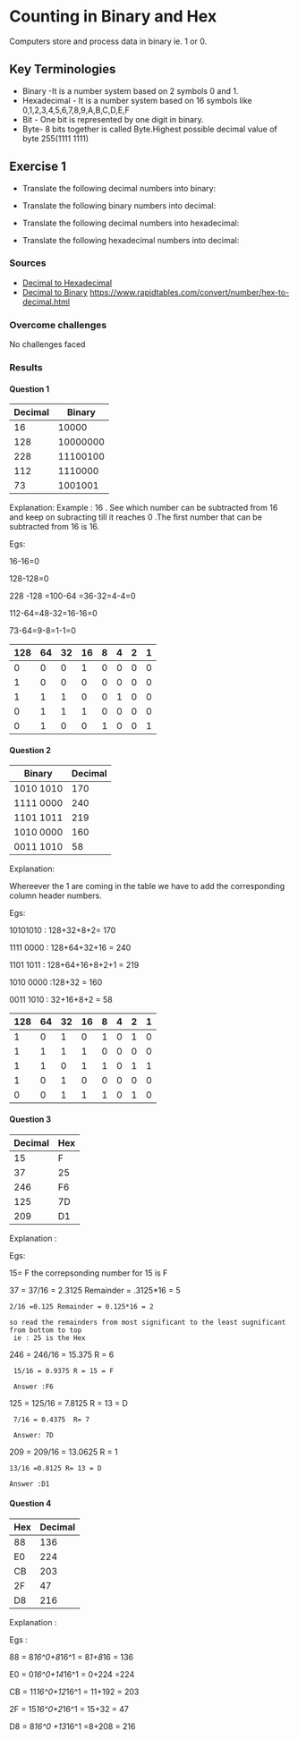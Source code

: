 # Counting in Binary and Hex
Computers store and process data in binary ie. 1 or 0.


## Key Terminologies
* Binary -It is a number system based on 2 symbols 0 and 1.
* Hexadecimal - It is a number system based on 16 symbols like 0,1,2,3,4,5,6,7,8,9,A,B,C,D,E,F
* Bit - One bit is represented by one digit in binary.
* Byte- 8 bits together is called Byte.Highest possible decimal value of byte 255(1111 1111)



## Exercise 1
- Translate the following decimal numbers into binary:

- Translate the following binary numbers into decimal:
- Translate the following decimal numbers into hexadecimal:

- Translate the following hexadecimal numbers into decimal:






### Sources

* [Decimal to Hexadecimal](https://www.tutorialspoint.com/how-to-convert-decimal-to-hexadecimal)
* [Decimal to Binary](https://www.tutorialspoint.com/how-to-convert-decimal-to-binary)
https://www.rapidtables.com/convert/number/hex-to-decimal.html


### Overcome challenges
 
No  challenges faced

 ### Results

#### Question 1
| Decimal          | Binary           |
| ---------------- | ---------------- |
| 16               | 10000            |
| 128              | 10000000         |
| 228              | 11100100         |
| 112              | 1110000          |
| 73               | 1001001          |

Explanation:
Example : 16 . See which number can be subtracted from 16 and keep on subracting till it reaches 0 .The first number that can be subtracted from 16 is 16.

Egs:

16-16=0

128-128=0

228 -128 =100-64 =36-32=4-4=0

112-64=48-32=16-16=0

73-64=9-8=1-1=0

|128 | 64 | 32 | 16 | 8 | 4 | 2 | 1 |
| -- | ---| ---|----|---| --|---|---| 
|  0 | 0  |  0 | 1  | 0 | 0 | 0 | 0 |
|  1 | 0  |  0 | 0  | 0 | 0 | 0 | 0 |
|  1 | 1  |  1 | 0  | 0 | 1 | 0 | 0 |
|  0 | 1  |  1 | 1  | 0 | 0 | 0 | 0 |
|  0 | 1  |  0 | 0  | 1 | 0 | 0 | 1 |
#### Question 2

| Binary           | Decimal          |
| ---------------- | ---------------- |
| 1010 1010        | 170              |
| 1111 0000        | 240              |
| 1101 1011        | 219              |
| 1010 0000        | 160              |
| 0011 1010        | 58               |

Explanation:

Whereever the 1 are coming in the table we have to add the corresponding  column header numbers.

Egs:

10101010 : 128+32+8+2= 170

1111 0000 : 128+64+32+16 = 240

1101 1011 : 128+64+16+8+2+1 = 219

1010 0000 :128+32 = 160

0011 1010 : 32+16+8+2 = 58


|128 | 64 | 32 | 16 | 8 | 4 | 2 | 1 |
| -- | ---| ---|----|---| --|---|---| 
|  1 | 0  |  1 | 0  | 1 | 0 | 1 | 0 |
|  1 | 1  |  1 | 1  | 0 | 0 | 0 | 0 |
|  1 | 1  |  0 | 1  | 1 | 0 | 1 | 1 |
|  1 | 0  |  1 | 0  | 0 | 0 | 0 | 0 |
|  0 | 0  |  1 | 1  | 1 | 0 | 1 | 0 |



#### Question 3

| Decimal          | Hex              |
| ---------------- | ---------------- |
| 15               | F                |
| 37               | 25               |
| 246              | F6               |
| 125              | 7D               |
| 209              | D1               |

Explanation :

Egs:

15= F the correpsonding number for 15 is F

37 = 37/16 = 2.3125 Remainder = .3125*16 = 5
    
    2/16 =0.125 Remainder = 0.125*16 = 2

    so read the remainders from most significant to the least sugnificant from bottom to top 
     ie : 25 is the Hex

246 = 246/16 = 15.375 R = 6

     15/16 = 0.9375 R = 15 = F

     Answer :F6

125 = 125/16 = 7.8125 R = 13 = D

     7/16 = 0.4375  R= 7

     Answer: 7D

209 = 209/16 = 13.0625 R = 1

    13/16 =0.8125 R= 13 = D

    Answer :D1


#### Question 4


| Hex              | Decimal          |
| ---------------- | ---------------- |
| 88               | 136              |
| E0               | 224              |
| CB               | 203              |
| 2F               | 47               |
| D8               | 216              |


Explanation :

Egs :

88 = 8*16^0+8*16^1 = 8*1+8*16 = 136

E0 = 0*16^0+14*16^1 = 0+224 =224

CB = 11*16^0+12*16^1 = 11+192 = 203

2F = 15*16^0+2*16^1 = 15+32 = 47

D8 = 8*16^0 +13*16^1 =8+208 = 216
  
  

